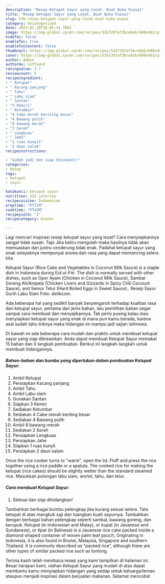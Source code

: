 ```yaml
---
description: "Resep Ketupat Sayur yang Lezat, Buat Buka Puasa}"
title: "Resep Ketupat Sayur yang Lezat, Buat Buka Puasa}"
slug: 536-resep-ketupat-sayur-yang-lezat-buat-buka-puasa
category: Uncategorized
date: 2023-01-28T10:05:41.700Z
image: https://img-global.cpcdn.com/recipes/52b728faf3bce8ab/680x482cq70/ketupat-sayur-foto-resep-utama.jpg
hideToc: false
enableToc: true
enableTocContent: false
thumbnail: https://img-global.cpcdn.com/recipes/52b728faf3bce8ab/680x482cq70/ketupat-sayur-foto-resep-utama.jpg
cover: https://img-global.cpcdn.com/recipes/52b728faf3bce8ab/680x482cq70/ketupat-sayur-foto-resep-utama.jpg
author: Admin
authorAv: notfound
ratingvalue: 3.7
reviewcount: 5
recipeingredient:
- " Ketupat"
- " Kacang panjang"
- " Tahu"
- " Labu siam"
- " Santan"
- "3 Kemiri"
- " Ketumbar"
- "4 Cabe merah keriting besar"
- "4 Bawang putih"
- "8 bawang merah"
- "2 Sereh"
- " Lengkuas"
- " Jahe"
- "1 ruas kunyit"
- "2 daun salam"
recipeinstructions:

- "Sudah jadi dan siap dinikmati!"
categories:
- Resep
tags:
- ketupat
- sayur

katakunci: ketupat sayur 
nutrition: 233 calories
recipecuisine: Indonesian
preptime: "PT11M"
cooktime: "PT43M"
recipeyield: "1"
recipecategory: Dinner

---
```



Lagi mencari inspirasi resep ketupat sayur yang lezat? Cara menyiapkannya sangat tidak susah. Tapi Jika keliru mengolah maka hasilnya tidak akan memuaskan dan justru cenderung tidak enak. Padahal ketupat sayur yang enak selayaknya mempunyai aroma dan rasa yang dapat memancing selera kita.


Ketupat Sayur (Rice Cake and Vegetables in Coconut Milk Sauce) is a staple dish in Indonesia during Eid ul-Fitr. The dish is normally served with other dishes, such as Opor Ayam (Chicken in Coconut Milk Sauce), Sambal Goreng Ati/Ampela (Chicken Livers and Gizzards in Spicy Chili Cocount Sauce), and Semur Telur (Hard Boiled Eggs in Sweet Sauce).. Resep Sayur Gurih Labu Siam Foto: detikcom.

Ada beberapa hal yang sedikit banyak berpengaruh terhadap kualitas rasa dari ketupat sayur, pertama dari jenis bahan, lalu pemilihan bahan segar sampai cara membuat dan menyajikannya. Tak perlu pusing kalau mau menyiapkan ketupat sayur yang enak di mana pun kamu berada, karena asal sudah tahu triknya maka hidangan ini mampu jadi sajian istimewa.


Di bawah ini ada beberapa cara mudah dan praktis untuk membuat ketupat sayur yang siap dikreasikan. Anda dapat membuat Ketupat Sayur memakai 15 bahan dan 0 langkah pembuatan. Berikut ini langkah-langkah untuk membuat hidangannya.

<!--inarticleads1-->

##### Bahan-bahan dan bumbu yang diperlukan dalam pembuatan Ketupat Sayur:

1. Ambil  Ketupat
1. Persiapkan  Kacang panjang
1. Ambil  Tahu
1. Ambil  Labu siam
1. Gunakan  Santan
1. Siapkan 3 Kemiri
1. Sediakan  Ketumbar
1. Sediakan 4 Cabe merah keriting besar
1. Sediakan 4 Bawang putih
1. Ambil 8 bawang merah
1. Sediakan 2 Sereh
1. Persiapkan  Lengkuas
1. Persiapkan  Jahe
1. Siapkan 1 ruas kunyit
1. Persiapkan 2 daun salam


Once the rice cooker turns to &#34;warm&#34;, open the lid. Fluff and press the rice together using a rice paddle or a spatula. The cooked rice for making the ketupat (rice cakes) should be slightly wetter than the standard steamed rice. Masukkan potongan labu siam, wortel, tahu, dan telur. 

<!--inarticleads2-->

##### Cara membuat Ketupat Sayur:


1. Selesai dan siap dihidangkan!

Tambahkan berbagai bumbu pelengkap jika kurang sesuai selera. Tata ketupat di atas mangkuk saji dan tuangkan kuah sayurnya. Tambahkan dengan berbagai bahan pelengkap seperti sambal, bawang goreng, dan kerupuk. Ketupat (in Indonesian and Malay), or kupat (in Javanese and Sundanese), or tipat (in Balinese) is a Javanese rice cake packed inside a diamond-shaped container of woven palm leaf pouch, Originating in Indonesia, it is also found in Brunei, Malaysia, Singapore and southern Thailand. It is commonly described as &#34;packed rice&#34;, although there are other types of similar packed rice such as lontong. 

Terima kasih telah membaca resep yang kami tampilkan di halaman ini. Besar harapan kami, olahan Ketupat Sayur yang mudah di atas dapat membantu kamu menyiapkan hidangan yang sedap untuk keluarga/teman ataupun menjadi inspirasi dalam berjualan makanan. Selamat mencoba!
